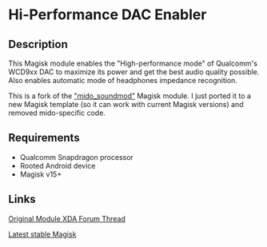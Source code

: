 # **Hi-Performance DAC Enabler**

## Description
This Magisk module enables the "High-performance mode" of Qualcomm's WCD9xx DAC to maximize its power and get the best audio quality possible. Also enables automatic mode of headphones impedance recognition.

This is a fork of the ["mido_soundmod"](https://github.com/xCuri0/mido_soundmod) Magisk module. I just ported it to a new Magisk template (so it can work with current Magisk versions) and removed mido-specific code.

## Requirements
- Qualcomm Snapdragon processor
- Rooted Android device
- Magisk v15+

## Links
[Original Module XDA Forum Thread](https://forum.xda-developers.com/apps/magisk/module-hi-performance-dac-enabler-t3579502)

[Latest stable Magisk](http://www.tiny.cc/latestmagisk)
